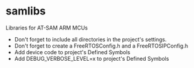 # samlibs
Libraries for AT-SAM ARM MCUs

- Don't forget to include all directories in the project's settings.
- Don't forget to create a FreeRTOSConfig.h and a FreeRTOSIPConfig.h
- Add device code to project's Defined Symbols
- Add DEBUG_VERBOSE_LEVEL=x to project's Defined Symbols
